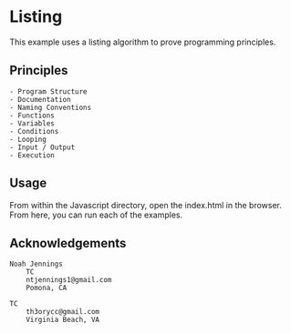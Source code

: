 # Listing

This example uses a listing algorithm to prove programming principles. 

## Principles

    - Program Structure 
    - Documentation 
    - Naming Conventions 
    - Functions 
    - Variables 
    - Conditions
    - Looping
    - Input / Output
    - Execution
    
## Usage 

From within the Javascript directory, open the index.html in the browser. From here, you can run each of the examples. 

## Acknowledgements

    Noah Jennings 
        TC 
        ntjennings1@gmail.com
        Pomona, CA
        
    TC 
        th3orycc@gmail.com
        Virginia Beach, VA
